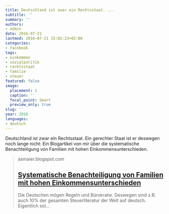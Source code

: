 ```yaml
---
title: Deutschland ist zwar ein Rechtsstaat. ...
subtitle: ''
summary: ''
authors:
- admin
date: 2016-07-21
lastmod: 2016-07-21 15:02:23+02:00
categories:
- facebook
tags:
- einkommen
- sozialpolitik
- rechtsstaat
- familie
- steuer
featured: false
image:
  placement: 1
  caption: ''
  focal_point: Smart
  preview_only: true
slug: ''
year: 2016
languages:
- deutsch
---
```


Deutschland ist zwar ein Rechtsstaat. Ein gerechter Staat ist er deswegen noch lange nicht: Ein Blogartikel von mir über die systematische Benachteiligung von Familien mit hohen Einkommensunterschieden.
> asmaier.blogspot.com
> ## [Systematische Benachteiligung von Familien mit hohen Einkommensunterschieden](https://asmaier.blogspot.de/2016/07/systematische-benachteiligung-von.html)
>
>   Die Deutschen mögen Regeln und Bürokratie. Deswegen sind z.B. auch 10% der gesamten Steuerliteratur  der Welt auf deutsch. Eigentlich sol...